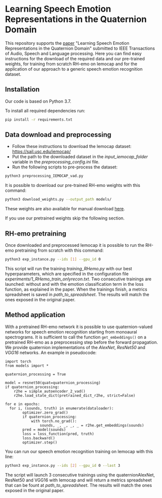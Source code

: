 # Learning Speech Emotion Representations in the Quaternion Domain
This repository supports the [paper](https://arxiv.org/abs/2204.02385) "Learning Speech Emotion Representations in the Quaternion Domain" submitted to IEEE Transactions of Audio, Speech and Language processing. Here you can find easy instructions for the download of the required data  and our pre-trained weights, for training from scratch RH-emo on Iemocap and for the application of our approach to a generic speech emotion recognition dataset.


## Installation
Our code is based on Python 3.7.

To install all required dependencies run:
```bash
pip install -r requirements.txt
```


## Data download and preprocessing
* Follow these instructions to download the Iemocap dataset: https://sail.usc.edu/iemocap/
* Put the path to the downloaded dataset in the *input_iemocap_folder* variable in the *preprocessing_config.ini* file.
* Run the following scripts to pre-process the dataset:
```bash
python3 preprocessing_IEMOCAP_vad.py
```

It is possible to download our pre-trained RH-emo weights with this command:
```bash
python3 download_weights.py --output_path models/
```
These weights are also available for manual download [here](https://drive.google.com/file/d/1vCX0KHW44Q9plKTdkgyKZRcyjfgVA7jX/view?usp=sharing).

If you use our pretrained weights skip the following section.


## RH-emo pretraining
Once downloaded and preprocessed Iemocap it is possible to run the RH-emo pretraining from scratch with this command:
```bash
python3 exp_instance.py --ids [1] --gpu_id 0
```
This script will run the training *training_RHemo.py* with our best hyperparameters, which are specified in the configuration file *experiments/1_RHemo_train_onlyrecon.txt*.
Two consecutive trainings are launched: without and with the emotion classification term in the loss function, as explained in the paper. When the trainings finish, a metrics spreadsheet is saved in *path_to_spreadsheet*. The results will match the ones exposed in the original paper.


## Method application
With a pretrained RH-emo network it is possible to use quaternion-valued networks for speech emotion recognition starting from monoaural spectrograms. It is sufficient to call the function ```get_embeddings()``` on a pretrained RH-emo as a preprocessing step before the forward propagation. We provide quaternion implementations of the *AlexNet*, *ResNet50* and *VGG16* networks.
An example in pseudocode:
```python3
import torch
from models import *

quaternion_processing = True

model = resnet50(quat=quaternion_processing)
if quaternion_processing:
    r2he = simple_autoencoder_2_vad()
    r2he.load_state_dict(pretrained_dict_r2he, strict=False)

for e in epochs:
  for i, (sounds, truth) in enumerate(dataloader):
        optimizer.zero_grad()
        if quaternion_processing:
            with torch.no_grad():
                sounds, _, _, _, _ = r2he.get_embeddings(sounds)
        pred = model(sounds)
        loss = loss_function(pred, truth)
        loss.backward()
        optimizer.step()
```

You can run our speech emotion recognition training on Iemocap with this line:
```bash
python3 exp_instance.py --ids [2] --gpu_id 0 --last 3
```
The script will launch 3 consecutive trainings using the quaternionAlexNet, ResNet50 and VGG16 with Iemocap and will return a metrics spreadsheet that can be fount at *path_to_spreadsheet*. The results will match the ones exposed in the original paper.
